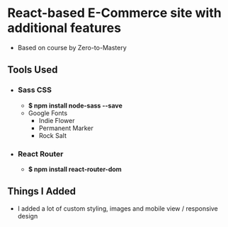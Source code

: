 # React-based E-Commerce site with additional features

- Based on course by Zero-to-Mastery

## Tools Used
- ### Sass CSS
    - **$ npm install node-sass --save**
    - Google Fonts
        - Indie Flower
        - Permanent Marker
        - Rock Salt
  
- ### React Router
    - **$ npm install react-router-dom**

## Things I Added
- I added a lot of custom styling, images and mobile view / responsive design